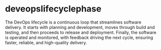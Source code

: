 # deveopslifecyclephase
The DevOps lifecycle is a continuous loop that streamlines software delivery. It starts with planning and development, moves through build and testing, and then proceeds to release and deployment. Finally, the software is operated and monitored, with feedback driving the next cycle, ensuring faster, reliable, and high-quality delivery.
